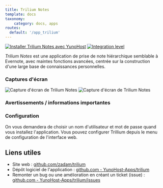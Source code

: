 ```yaml
---
title: Trilium Notes
template: docs
taxonomy:
    category: docs, apps
routes:
  default: '/app_trilium'
---
```


[![Installer Trilium Notes avec YunoHost](https://install-app.yunohost.org/install-with-yunohost.svg)](https://install-app.yunohost.org/?app=trilium) [![Integration level](https://dash.yunohost.org/integration/trilium.svg)](https://dash.yunohost.org/appci/app/trilium)

*Trilium Notes* est une application de prise de note hiérarchique semblable à Evernote, avec maintes fonctions avancées, centrée sur la construction d'une large base de connaissances personnelles.

### Captures d'écran

![Capture d'écran de Trilium Notes](https://github.com/YunoHost-Apps/trilium_ynh/blob/master/doc/screenshots/screenshot.png)
![Capture d'écran de Trilium Notes](https://github.com/YunoHost-Apps/trilium_ynh/blob/master/doc/screenshots/example.jpg)

### Avertissements / informations importantes

### Configuration

On vous demandera de choisir un nom d'utilisateur et mot de passe quand vous installez l'application. Vous pouvez configurer Trillium depuis le menu de configuration de l'interface web.

## Liens utiles

+ Site web : [github.com/zadam/trilium](https://github.com/zadam/trilium)
+ Dépôt logiciel de l'application : [github.com - YunoHost-Apps/trilium](https://github.com/YunoHost-Apps/trilium_ynh)
+ Remonter un bug ou une amélioration en créant un ticket (issue) : [github.com - YunoHost-Apps/trilium/issues](https://github.com/YunoHost-Apps/trilium_ynh/issues)
